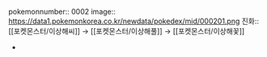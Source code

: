 pokemonnumber:: 0002
image:: https://data1.pokemonkorea.co.kr/newdata/pokedex/mid/000201.png
진화:: [[포켓몬스터/이상해씨]] → [[포켓몬스터/이상해풀]] → [[포켓몬스터/이상해꽃]]

-